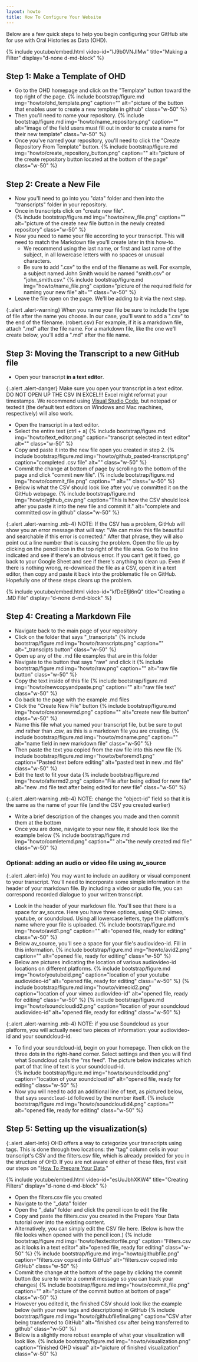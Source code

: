 ```yaml
---
layout: howto
title: How To Configure Your Website
---
```


Below are a few quick steps to help you begin configuring your GitHub site for use with Oral Histories as Data (OHD). 

{% include youtube/embed.html  video-id="lJ9b0VNJIMw" title="Making a Filter" display="d-none d-md-block" %}
## Step 1: Make a Template of OHD

- Go to the OHD homepage and click on the "Template" button toward the top right of the page. 
{% include bootstrap/figure.md img="howto/ohd_template.png" caption="" alt="picture of the button that enables user to create a new template in github" class="w-50" %}
- Then you'll need to name your repository.
{% include bootstrap/figure.md img="howto/name_repository.png" caption="" alt="image of the field users must fill out in order to create a name for their new template" class="w-50" %}
- Once you've named your repository, you'll need to click the "Create Repository From Template" button. 
{% include bootstrap/figure.md img="howto/create_repository_button.png" caption="" alt="picture of the create repository button located at the bottom of the page" class="w-50" %}

## Step 2: Create a New File

- Now you'll need to go into you "data" folder and then into the "transcripts" folder in your repository. 
- Once in transcripts click on "create new file".  
{% include bootstrap/figure.md img="howto/new_file.png" caption="" alt="picture of the create new file button in the newly created repository" class="w-50" %}
- Now you need to name your file according to your transcript. This will need to match the Markdown file you'll create later in this how-to. 
    - We recommend using the last name, or first and last name of the subject, in all lowercase letters with no spaces or unusual characters. 
    - Be sure to add ".csv" to the end of the filename as well. For example, a subject named John Smith would be named  "smith.csv" or "john_smith.csv."
{% include bootstrap/figure.md img="howto/name_file.png" caption="picture of the required field for naming your new file" alt="" class="w-50" %}
- Leave the file open on the page. We'll be adding to it via the next step.

{:.alert .alert-warning}
When you name your file be sure to include the type of file after the name you choose. In our case, you'll want to add a ".csv" to the end of the filename. (robert.csv) For example, if it is a markdown file, attach ".md" after the file name. For a markdown file, like the one we'll create below, you'll add a ".md" after the file name.

## Step 3: Moving the Transcript to a new GitHub file

- Open your transcript **in a text editor**.

{:.alert .alert-danger}
Make sure you open your transcript in a text editor. DO NOT OPEN UP THE CSV IN EXCEL!!! Excel might reformat your timestamps. We recommend using [Visual Studio Code](https://code.visualstudio.com/), but notepad or textedit (the default text editors on Windows and Mac machines, respectively) will also work. 
- Open the transcript in a text editor. 
- Select the entire text (ctrl + a) 
{% include bootstrap/figure.md img="howto/text_editor.png" caption="transcript selected in text editor" alt="" class="w-50" %}
- Copy and paste it into the new file open you created in step 2. 
{% include bootstrap/figure.md img="howto/github_pasted-transcript.png" caption="completed .csv file" alt="" class="w-50" %}
- Commit the change at bottom of page by scrolling to the bottom of the page and click "commit new file". 
{% include bootstrap/figure.md img="howto/commit_file.png" caption="" alt="" class="w-50" %}
- Below is what the CSV should look like after you've committed it on the GitHub webpage. 
{% include bootstrap/figure.md img="howto/github_csv.png" caption="This is how the CSV should look after you paste it into the new file and commit it." alt="complete and committed csv in github" class="w-50" %}

{:.alert .alert-warning .mb-4}
NOTE: If the CSV has a problem, GitHub will show you an error message that will say: "We can make this file beautiful and searchable if this error is corrected:" After that phrase, they will also point out a line number that is causing the problem. Open the file up by clicking on the pencil icon in the top right of the file area. Go to the line indicated and see if there's an obvious error. If you can't get it fixed, go back to your Google Sheet and see if there's anything to clean up. Even if there is nothing wrong, re-download the file as a CSV, open it in a text editor, then copy and paste it back into the problematic file on GitHub. Hopefully one of these steps clears up the problem. 

{% include youtube/embed.html  video-id="kfDeEfjl6nQ" title="Creating a .MD File" display="d-none d-md-block" %}
## Step 4: Creating a Markdown File

- Navigate back to the main page of your repository
- Click on the folder that says "_transcripts" 
{% include bootstrap/figure.md img="howto/transcripts.png" caption="" alt="_transcipts button" class="w-50" %}
- Open up any of the .md file examples that are in this folder
- Navigate to the button that says "raw" and click it
{% include bootstrap/figure.md img="howto/raw.png" caption="" alt="raw file button" class="w-50" %}
- Copy the text inside of this file
{% include bootstrap/figure.md img="howto/newcopyandpaste.png" caption="" alt="raw file text" class="w-50" %}
- Go back to the page with the example .md files
- Click the "Create New File" button
{% include bootstrap/figure.md img="howto/createnewmd.png" caption="" alt="create new file button" class="w-50" %}
- Name this file what you named your transcript file, but be sure to put .md rather than .csv, as this is a markdown file you are creating. 
{% include bootstrap/figure.md img="howto/mdname.png" caption="" alt="name field in new markdown file" class="w-50" %}
- Then paste the text you copied from the raw file into this new file
{% include bootstrap/figure.md img="howto/beforemd1.png" caption="Pasted text before editing" alt="pasted text in new .md file" class="w-50" %}
- Edit the text to fit your data 
{% include bootstrap/figure.md img="howto/aftermd2.png" caption="File after being edited for new file" alt="new .md file text after being edited for new file" class="w-50" %}


{:.alert .alert-warning .mb-4}
NOTE: change the "object-id" field so that it is the same as the name of your file (and the CSV you created earlier)

- Write a brief description of the changes you made and then commit them at the bottom 
- Once you are done, navigate to your new file, it should look like the example below
{% include bootstrap/figure.md img="howto/comletemd.png" caption="" alt="the newly created md file" class="w-50" %}

### Optional: adding an audio or video file using av_source

{:.alert .alert-info}
You may want to include an auditory or visual component to your transcript. You'll need to incorporate some simple information in the header of your markdown file. By including a video or audio file, you can correspond recorded dialogue to your written transcript. 

- Look in the header of your markdown file. You'll see that there is a space for av_source. Here you have three options, using OHD: vimeo, youtube, or soundcloud. Using all lowercase letters, type the platform's name where your file is uploaded. 
{% include bootstrap/figure.md img="howto/avid1.png" caption="" alt="opened file, ready for editing" class="w-50" %}
- Below av_source, you'll see a space for your file's audiovideo-id. Fill in this information. 
{% include bootstrap/figure.md img="howto/avid2.png" caption="" alt="opened file, ready for editing" class="w-50" %}
- Below are pictures indicating the location of various audiovideo-id locations on different platforms. 
{% include bootstrap/figure.md img="howto/youtubeid.png" caption="location of your youtube audiovideo-id" alt="opened file, ready for editing" class="w-50" %}
{% include bootstrap/figure.md img="howto/vimeoid2.png" caption="location of your vimeo audiovideo-id" alt="opened file, ready for editing" class="w-50" %}
{% include bootstrap/figure.md img="howto/soundcloudid2.png" caption="location of your soundcloud audiovideo-id" alt="opened file, ready for editing" class="w-50" %}


{:.alert .alert-warning .mb-4}
NOTE: if you use Soundcloud as your platform, you will actually need two pieces of information: your audiovideo-id and your soundcloud-id.  

- To find your soundcloud-id, begin on your homepage. Then click on the three dots in the right-hand corner. Select settings and then you will find what Soundcloud calls the "rss feed". The picture below indicates which part of that line of text is your soundcloud-id.  
{% include bootstrap/figure.md img="howto/soundcloudid.png" caption="location of your soundcloud id" alt="opened file, ready for editing" class="w-50" %}
- Now you will need to add an additional line of text, as pictured below, that says `soundcloud-id` followed by the number itself. 
{% include bootstrap/figure.md img="howto/soundcloudid4.png" caption="" alt="opened file, ready for editing" class="w-50" %}

## Step 5: Setting up the visualization(s)

{:.alert .alert-info}
OHD offers a way to categorize your transcripts using tags. This is done through two locations: the "tag" column cells in your transcript's CSV and the filters.csv file, which is already provided for you in the structure of OHD. If you are not aware of either of these files, first visit our steps on "[How To Prepare Your Data](prepareyourdata.html)." 


{% include youtube/embed.html  video-id="esUuJbhXKW4" title="Creating Filters" display="d-none d-md-block" %}
- Open the filters.csv file you created
- Navigate to the "_data" folder 
- Open the "_data" folder and click the pencil icon to edit the file
- Copy and paste the filters.csv you created in the Prepare Your Data tutorial over into the existing content. 
- Alternatively, you can simply edit the CSV file here. (Below is how the file looks when opened with the pencil icon.)
{% include bootstrap/figure.md img="howto/texteditorfile.png" caption="Filters.csv as it looks in a text editor" alt="opened file, ready for editing" class="w-50" %}
{% include bootstrap/figure.md img="howto/githubfile.png" caption="filters.csv copied into GitHub" alt="filters.csv copied into GitHub" class="w-50" %}
- Commit the change at the bottom of the page by clicking the commit button (be sure to write a commit message so you can track your changes)
{% include bootstrap/figure.md img="howto/commit_file.png" caption="" alt="picture of the commit button at bottom of page" class="w-50" %}
- However you edited it, the finished CSV should look like the example below (with your new tags and descriptions) in GitHub
{% include bootstrap/figure.md img="howto/githubfilefinal.png" caption="CSV after being transferred to GitHub" alt="finished csv after being transferred to github" class="w-50" %}
- Below is a slightly more robust example of what your visualization will look like. 
{% include bootstrap/figure.md img="howto/visualization.png" caption="finished OHD visual" alt="picture of finished visualization" class="w-50" %}





